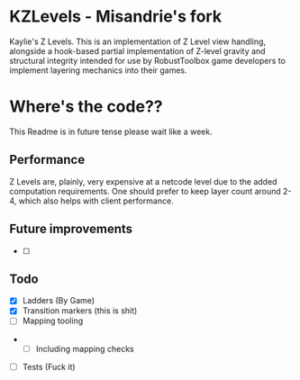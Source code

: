 # KZLevels - Misandrie's fork
Kaylie's Z Levels. This is an implementation of Z Level view handling, alongside a hook-based partial implementation of
Z-level gravity and structural integrity intended for use by RobustToolbox game developers to implement layering
mechanics into their games.

# Where's the code??
This Readme is in future tense please wait like a week.

## Performance
Z Levels are, plainly, very expensive at a netcode level due to the added computation requirements. One should prefer to
keep layer count around 2-4, which also helps with client performance.

## Future improvements
- [ ]

## Todo
- [x] Ladders (By Game)
- [X] Transition markers (this is shit)
- [ ] Mapping tooling
- - [ ] Including mapping checks
- [ ] Tests (Fuck it)
